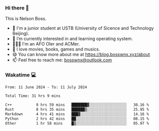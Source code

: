 ### Hi there 👋

<!--
**bosswnx/bosswnx** is a ✨ _special_ ✨ repository because its `README.md` (this file) appears on your GitHub profile.

Here are some ideas to get you started:

- 🔭 I’m currently working on ...
- 🌱 I’m currently learning ...
- 👯 I’m looking to collaborate on ...
- 🤔 I’m looking for help with ...
- 💬 Ask me about ...
- 📫 How to reach me: ...
- 😄 Pronouns: ...
- ⚡ Fun fact: ...
-->

This is Nelson Boss.

- 🏫 I'm a junior student at USTB (University of Sicence and Technology Beijing).
- 🌱 I’m currently interested in and learning operating system.
- 🧑🏻‍💻 I'm an AFO OIer and ACMer.
- 🥰 I love movies, books, games and musics.
- 😄 You can know more about me at https://blog.bosswnx.xyz/about
- 📫 Feel free to reach me: bosswnx@outlook.com

### Wakatime 💻

<!--START_SECTION:waka-->

```txt
From: 11 June 2024 - To: 11 July 2024

Total Time: 31 hrs 9 mins

C++           9 hrs 59 mins   ███████▓░░░░░░░░░░░░░░░░░   30.16 %
Rust          8 hrs 35 mins   ██████▒░░░░░░░░░░░░░░░░░░   25.95 %
Markdown      4 hrs 41 mins   ███▓░░░░░░░░░░░░░░░░░░░░░   14.16 %
Python        2 hrs 42 mins   ██░░░░░░░░░░░░░░░░░░░░░░░   08.15 %
Other         1 hr 58 mins    █▒░░░░░░░░░░░░░░░░░░░░░░░   05.97 %
```

<!--END_SECTION:waka-->
